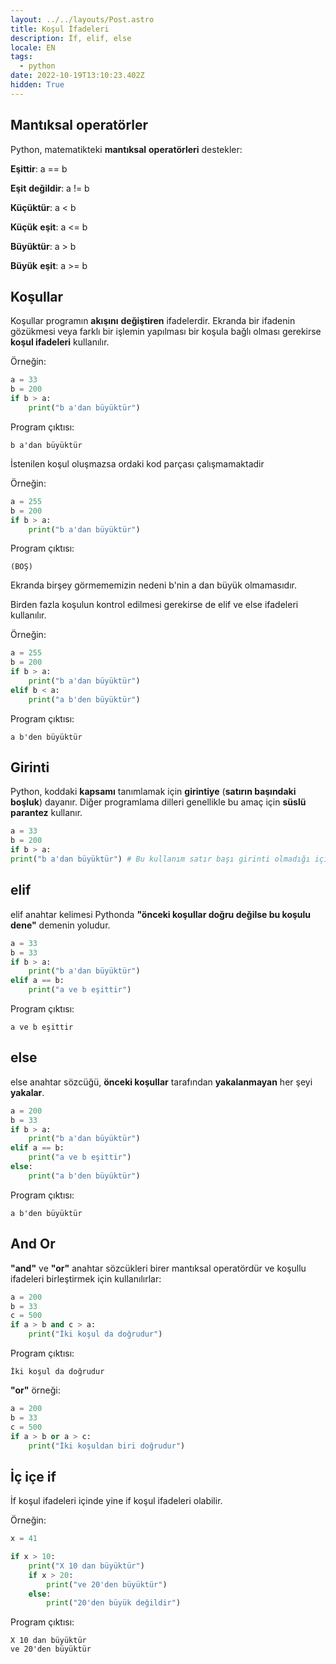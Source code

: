 ```yaml
---
layout: ../../layouts/Post.astro
title: Koşul İfadeleri
description: İf, elif, else
locale: EN
tags:
  - python
date: 2022-10-19T13:10:23.402Z
hidden: True
---
```


## Mantıksal operatörler

Python, matematikteki **mantıksal** **operatörleri** destekler:

**Eşittir**: a == b

**Eşit** **değildir**: a != b

**Küçüktür**: a < b

**Küçük** **eşit**: a <= b

**Büyüktür**: a > b

**Büyük** **eşit**: a >= b

## Koşullar

Koşullar programın **akışını** **değiştiren** ifadelerdir. Ekranda bir ifadenin gözükmesi veya farklı bir işlemin yapılması bir koşula bağlı olması gerekirse **koşul ifadeleri** kullanılır.

Örneğin:

```python
a = 33
b = 200
if b > a:
    print("b a'dan büyüktür")
```

Program çıktısı:

    b a'dan büyüktür

İstenilen koşul oluşmazsa ordaki kod parçası çalışmamaktadir

Örneğin:

```python
a = 255
b = 200
if b > a:
    print("b a'dan büyüktür")
```

Program çıktısı:

    (BOŞ)

Ekranda birşey görmememizin nedeni b'nin a dan büyük olmamasıdır.

Birden fazla koşulun kontrol edilmesi gerekirse de elif ve else ifadeleri kullanılır.

Örneğin:

```python
a = 255
b = 200
if b > a:
    print("b a'dan büyüktür")
elif b < a:
    print("a b'den büyüktür")
```

Program çıktısı:

    a b'den büyüktür

## Girinti

Python, koddaki **kapsamı** tanımlamak için **girintiye** (**satırın başındaki boşluk**) dayanır. Diğer programlama dilleri genellikle bu amaç için **süslü parantez** kullanır.

```python
a = 33
b = 200
if b > a:
print("b a'dan büyüktür") # Bu kullanım satır başı girinti olmadığı için hata üretir
```

## elif

elif anahtar kelimesi Pythonda **"önceki koşullar doğru değilse bu koşulu dene"** demenin yoludur.

```python
a = 33
b = 33
if b > a:
    print("b a'dan büyüktür")
elif a == b:
    print("a ve b eşittir")
```

Program çıktısı:

    a ve b eşittir

## else

else anahtar sözcüğü, **önceki koşullar** tarafından **yakalanmayan** her şeyi **yakalar**.

```python
a = 200
b = 33
if b > a:
    print("b a'dan büyüktür")
elif a == b:
    print("a ve b eşittir")
else:
    print("a b'den büyüktür")
```

Program çıktısı:

    a b'den büyüktür

## And Or

**"and"** ve **"or"** anahtar sözcükleri birer mantıksal operatördür ve koşullu ifadeleri birleştirmek için kullanılırlar:

```python
a = 200
b = 33
c = 500
if a > b and c > a:
    print("İki koşul da doğrudur")
```

Program çıktısı:

    İki koşul da doğrudur

**"or"** örneği:

```python
a = 200
b = 33
c = 500
if a > b or a > c:
    print("İki koşuldan biri doğrudur")
```

## İç içe if

İf koşul ifadeleri içinde yine if koşul ifadeleri olabilir.

Örneğin:

```python
x = 41

if x > 10:
    print("X 10 dan büyüktür")
    if x > 20:
        print("ve 20'den büyüktür")
    else:
        print("20'den büyük değildir")
```

Program çıktısı:

    X 10 dan büyüktür
    ve 20'den büyüktür
